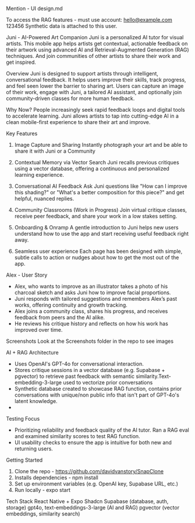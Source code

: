 Mention - UI design.md





To access the RAG features - must use account:
hello@example.com
123456
Synthetic data is attached to this user. 



Juni - AI-Powered Art Companion
Juni is a personalized AI tutor for visual artists. This mobile app helps artists get contextual, actionable feedback on their artwork using advanced AI and Retrieval-Augmented Generation (RAG) techniques. And join communities of other artists to share their work and get inspired. 

Overview
Juni is designed to support artists through intelligent, conversational feedback. It helps users improve their skills, track progress, and feel seen lower the barrier to sharing art. 
Users can capture an image of their work, engage with Juni, a tailored AI assistant, and optionally join community-driven classes for more human feedback.

Why Now?
People increasingly seek rapid feedback loops and digital tools to accelerate learning. Juni allows artists to tap into cutting-edge AI in a clean mobile-first experience to share their art and improve. 


Key Features
1. Image Capture and Sharing
Instantly photograph your art and be able to share it with Juni or a Community

2. Contextual Memory via Vector Search
Juni recalls previous critiques using a vector database, offering a continuous and personalized learning experience.

3. Conversational AI Feedback
Ask Juni questions like "How can I improve this shading?" or "What's a better composition for this piece?" and get helpful, nuanced replies.

4. Community Classrooms (Work in Progress)
Join virtual critique classes, receive peer feedback, and share your work in a low stakes setting. 

5. Onboarding & Onramp
A gentle introduction to Juni helps new users understand how to use the app and start receiving useful feedback right away.

6. Seamless user experience
Each page has been designed with simple, subtle calls to action or nudges about how to get the most out of the app. 


Alex - User Story
- Alex, who wants to improve as an illustrator takes a photo of his charcoal sketch and asks Juni how to improve facial proportions.
- Juni responds with tailored suggestions and remembers Alex’s past works, offering continuity and growth tracking.
- Alex joins a community class, shares his progress, and receives feedback from peers and the AI alike.
- He reviews his critique history and reflects on how his work has improved over time.


Screenshots
Look at the Screenshots folder in the repo to see images



AI + RAG Architecture
- Uses OpenAI's GPT-4o for conversational interaction.
- Stores critique sessions in a vector database (e.g. Supabase + pgvector) to retrieve past feedback with semantic similarity.Text-embedding-3-large used to vectorize prior conversations
- Synthetic database created to showcase RAG function, contains prior conversations with unique/non public info that isn't part of GPT-4o's latent knowledge. 
- 

Testing Focus
- Prioritizing reliability and feedback quality of the AI tutor. Ran a RAG eval and examined similarity scores to test RAG function. 
- UI usability checks to ensure the app is intuitive for both new and returning users.


Getting Started
1. Clone the repo - https://github.com/davidvanstory/SnapClone
2. Installs dependencies - npm install
3. Set up environment variables (e.g. OpenAI key, Supabase URL, etc.)
4. Run locally - expo start


Tech Stack
React Native + Expo
Shadcn
Supabase (database, auth, storage)
gpt4o, text-embeddings-3-large (AI and RAG)
pgvector (vector embeddings, similarity search)
